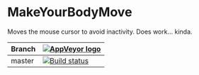 # MakeYourBodyMove
Moves the mouse cursor to avoid inactivity. Does work... kinda.

Branch|[![AppVeyor logo](pics/AppVeyor.png)](https://appveyor.com)
---|---
master|[![Build status](https://ci.appveyor.com/api/projects/status/e2s7enw0o65uvygn/branch/master?svg=true)](https://ci.appveyor.com/project/SebastianBecker2/makeyourbodymove/branch/master)
